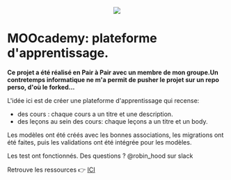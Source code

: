 <p align="center"> <img src="https://upload.wikimedia.org/wikipedia/commons/thumb/6/62/Ruby_On_Rails_Logo.svg/200px-Ruby_On_Rails_Logo.svg.png" target="_blank"> </p>

# MOOcademy: plateforme d'apprentissage.

**Ce projet a été réalisé en Pair à Pair avec un membre de mon groupe.Un contretemps informatique ne m'a permit de pusher le projet sur un repo perso, d'où le forked...**

L'idée ici est de créer une plateforme d'apprentissage qui recense: 

- des cours : chaque cours a un titre et une description.
- des leçons au sein des cours: chaque leçons a un titre et un body.

Les modèles ont été créés avec les bonnes associations, les migrations ont été faites, puis les validations ont été intégrée pour les modèles.

Les test ont fonctionnés.
Des questions ? @robin_hood sur slack 

Retrouve les ressources :point_right: <a href="http://french.railstutorial.org/chapters/modeling-and-viewing-users-one#top">ICI </a>
